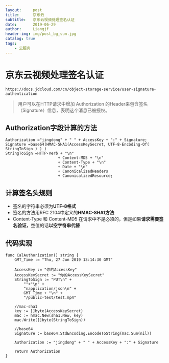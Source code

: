 ```yaml
---
layout:     post                  
title:      京东云
subtitle:   京东云视频处理签名认证
date:       2019-06-29
author:     Liangjf                  
header-img: img/post_bg_sun.jpg
catalog: true                      
tags:                       
    - 云服务
---
```


# 京东云视频处理签名认证
`https://docs.jdcloud.com/cn/object-storage-service/user-signature-authentication`

> 用户可以在HTTP请求中增加 Authorization 的Header来包含签名（Signature）信息，表明这个消息已被授权。

## Authorization字段计算的方法

    Authorization ="jingdong" + " " + AccessKey + ":" + Signature;
    Signature =base64(HMAC-SHA1(AccessKeySecret, UTF-8-Encoding-Of( StringToSign ) ) )
    StringToSign =HTTP-Verb + "\n"
                           + Content-MD5 + "\n"
                           + Content-Type + "\n"
                           + Date + "\n"
                           + CanonicalizedHeaders
                           + CanonicalizedResource;


## 计算签名头规则
- 签名的字符串必须为**UTF-8格式**
- 签名的方法用RFC 2104中定义的**HMAC-SHA1方法**
- Content-Type 和 Content-MD5 在请求中不是必须的，但是如果**请求需要签名验证**，空值的话**以空字符串代替**

## 代码实现

    func CalAuthorization() string {
        GMT_Time := "Thu, 27 Jun 2019 13:14:30 GMT"

        AccessKey := "你的AccessKey"
        AccessKeySecret := "你的AccessKeySecret"
        StringToSign := "PUT\n" +
            ""+"\n" +
            "napplication/json\n" +
            GMT_Time + "\n" +
            "/public-test/test.mp4"

        //mac-sha1
        key := []byte(AccessKeySecret)
        mac := hmac.New(sha1.New, key)
        mac.Write([]byte(StringToSign))

        //base64
        Signature := base64.StdEncoding.EncodeToString(mac.Sum(nil))

        Authorization := "jingdong" + " " + AccessKey + ":" + Signature

        return Authorization
    }